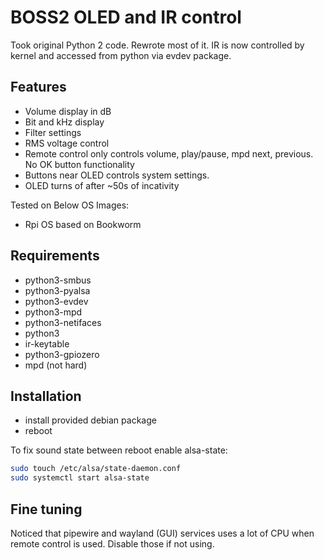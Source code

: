 # BOSS2 OLED and IR control

Took original Python 2 code. Rewrote most of it.
IR is now controlled by kernel and accessed from python via evdev package.

## Features

- Volume display in dB
- Bit and kHz display
- Filter settings
- RMS voltage control
- Remote control only controls volume, play/pause, mpd next, previous. No OK button functionality
- Buttons near OLED controls system settings.
- OLED turns of after ~50s of incativity

Tested on Below OS Images:

- Rpi OS based on Bookworm

## Requirements

- python3-smbus
- python3-pyalsa
- python3-evdev
- python3-mpd
- python3-netifaces
- python3
- ir-keytable
- python3-gpiozero
- mpd (not hard)

## Installation

- install provided debian package
- reboot

To fix sound state between reboot enable alsa-state:

```bash
sudo touch /etc/alsa/state-daemon.conf
sudo systemctl start alsa-state
```

## Fine tuning

Noticed that pipewire and wayland (GUI) services uses a lot of CPU when remote control is used. Disable those if not using.
